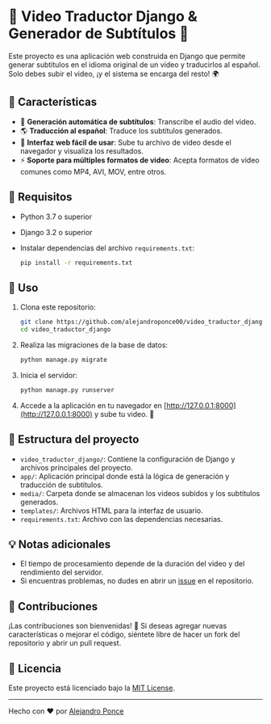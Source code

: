# 🎥 Video Traductor Django & Generador de Subtítulos 📝

Este proyecto es una aplicación web construida en Django que permite generar subtítulos en el idioma original de un video y traducirlos al español. Solo debes subir el video, ¡y el sistema se encarga del resto! 🌍

## 🧰 Características

- 📝 **Generación automática de subtítulos**: Transcribe el audio del video.
- 🌎 **Traducción al español**: Traduce los subtítulos generados.
- 🎯 **Interfaz web fácil de usar**: Sube tu archivo de video desde el navegador y visualiza los resultados.
- ⚡ **Soporte para múltiples formatos de video**: Acepta formatos de video comunes como MP4, AVI, MOV, entre otros.

## 🚀 Requisitos

- Python 3.7 o superior
- Django 3.2 o superior
- Instalar dependencias del archivo `requirements.txt`:

    ```bash
    pip install -r requirements.txt
    ```

## 📝 Uso

1. Clona este repositorio:

    ```bash
    git clone https://github.com/alejandroponce00/video_traductor_django.git
    cd video_traductor_django
    ```

2. Realiza las migraciones de la base de datos:

    ```bash
    python manage.py migrate
    ```

3. Inicia el servidor:

    ```bash
    python manage.py runserver
    ```

4. Accede a la aplicación en tu navegador en [http://127.0.0.1:8000](http://127.0.0.1:8000) y sube tu video. 📁

## 📂 Estructura del proyecto

- `video_traductor_django/`: Contiene la configuración de Django y archivos principales del proyecto.
- `app/`: Aplicación principal donde está la lógica de generación y traducción de subtítulos.
- `media/`: Carpeta donde se almacenan los videos subidos y los subtítulos generados.
- `templates/`: Archivos HTML para la interfaz de usuario.
- `requirements.txt`: Archivo con las dependencias necesarias.

## 💡 Notas adicionales

- El tiempo de procesamiento depende de la duración del video y del rendimiento del servidor.
- Si encuentras problemas, no dudes en abrir un [issue](https://github.com/alejandroponce00/video_traductor_django/issues) en el repositorio.

## 📝 Contribuciones

¡Las contribuciones son bienvenidas! 🤝 Si deseas agregar nuevas características o mejorar el código, siéntete libre de hacer un fork del repositorio y abrir un pull request.

## 📄 Licencia

Este proyecto está licenciado bajo la [MIT License](LICENSE).

---

Hecho con ❤️ por [Alejandro Ponce](https://github.com/alejandroponce00)
